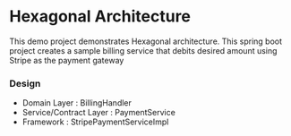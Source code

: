 # Hexagonal Architecture

This demo project demonstrates Hexagonal architecture. This spring boot project creates a sample billing service that debits desired amount using Stripe as the payment gateway

### Design

* Domain Layer : BillingHandler
* Service/Contract Layer : PaymentService
* Framework : StripePaymentServiceImpl


